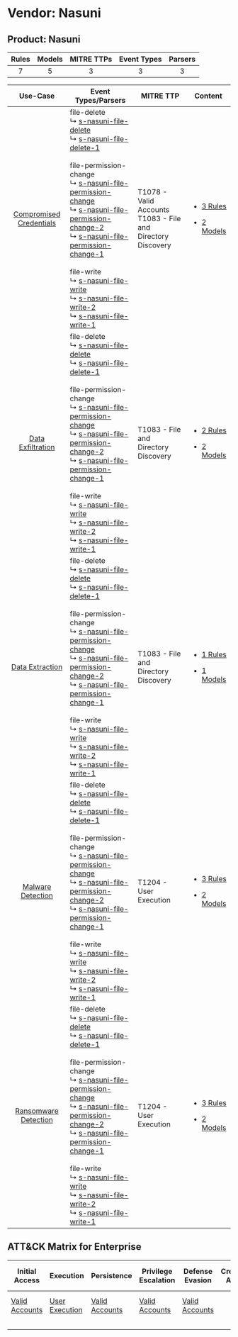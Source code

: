 Vendor: Nasuni
==============
Product: Nasuni
---------------
| Rules | Models | MITRE TTPs | Event Types | Parsers |
|:-----:|:------:|:----------:|:-----------:|:-------:|
|   7   |   5    |     3      |      3      |    3    |

|                                  Use-Case                                  | Event Types/Parsers                                                                                                                                                                                                                                                                                                                                                                                                                                                                                                                                                                                                                                                                                                                                                                | MITRE TTP                                                          | Content                                                                                                          |
|:--------------------------------------------------------------------------:| ---------------------------------------------------------------------------------------------------------------------------------------------------------------------------------------------------------------------------------------------------------------------------------------------------------------------------------------------------------------------------------------------------------------------------------------------------------------------------------------------------------------------------------------------------------------------------------------------------------------------------------------------------------------------------------------------------------------------------------------------------------------------------------- | ------------------------------------------------------------------ | ---------------------------------------------------------------------------------------------------------------- |
| [Compromised Credentials](../../../UseCases/uc_compromised_credentials.md) |  file-delete<br> ↳ [s-nasuni-file-delete](Parsers/parserContent_s-nasuni-file-delete.md)<br> ↳ [s-nasuni-file-delete-1](Parsers/parserContent_s-nasuni-file-delete-1.md)<br><br> file-permission-change<br> ↳ [s-nasuni-file-permission-change](Parsers/parserContent_s-nasuni-file-permission-change.md)<br> ↳ [s-nasuni-file-permission-change-2](Parsers/parserContent_s-nasuni-file-permission-change-2.md)<br> ↳ [s-nasuni-file-permission-change-1](Parsers/parserContent_s-nasuni-file-permission-change-1.md)<br><br> file-write<br> ↳ [s-nasuni-file-write](Parsers/parserContent_s-nasuni-file-write.md)<br> ↳ [s-nasuni-file-write-2](Parsers/parserContent_s-nasuni-file-write-2.md)<br> ↳ [s-nasuni-file-write-1](Parsers/parserContent_s-nasuni-file-write-1.md)<br> | T1078 - Valid Accounts<br>T1083 - File and Directory Discovery<br> | [<ul><li>3 Rules</li></ul><ul><li>2 Models</li></ul>](Rules_Models/r_m_nasuni_nasuni_Compromised_Credentials.md) |
|       [Data Exfiltration](../../../UseCases/uc_data_exfiltration.md)       |  file-delete<br> ↳ [s-nasuni-file-delete](Parsers/parserContent_s-nasuni-file-delete.md)<br> ↳ [s-nasuni-file-delete-1](Parsers/parserContent_s-nasuni-file-delete-1.md)<br><br> file-permission-change<br> ↳ [s-nasuni-file-permission-change](Parsers/parserContent_s-nasuni-file-permission-change.md)<br> ↳ [s-nasuni-file-permission-change-2](Parsers/parserContent_s-nasuni-file-permission-change-2.md)<br> ↳ [s-nasuni-file-permission-change-1](Parsers/parserContent_s-nasuni-file-permission-change-1.md)<br><br> file-write<br> ↳ [s-nasuni-file-write](Parsers/parserContent_s-nasuni-file-write.md)<br> ↳ [s-nasuni-file-write-2](Parsers/parserContent_s-nasuni-file-write-2.md)<br> ↳ [s-nasuni-file-write-1](Parsers/parserContent_s-nasuni-file-write-1.md)<br> | T1083 - File and Directory Discovery<br>                           | [<ul><li>2 Rules</li></ul><ul><li>2 Models</li></ul>](Rules_Models/r_m_nasuni_nasuni_Data_Exfiltration.md)       |
|         [Data Extraction](../../../UseCases/uc_data_extraction.md)         |  file-delete<br> ↳ [s-nasuni-file-delete](Parsers/parserContent_s-nasuni-file-delete.md)<br> ↳ [s-nasuni-file-delete-1](Parsers/parserContent_s-nasuni-file-delete-1.md)<br><br> file-permission-change<br> ↳ [s-nasuni-file-permission-change](Parsers/parserContent_s-nasuni-file-permission-change.md)<br> ↳ [s-nasuni-file-permission-change-2](Parsers/parserContent_s-nasuni-file-permission-change-2.md)<br> ↳ [s-nasuni-file-permission-change-1](Parsers/parserContent_s-nasuni-file-permission-change-1.md)<br><br> file-write<br> ↳ [s-nasuni-file-write](Parsers/parserContent_s-nasuni-file-write.md)<br> ↳ [s-nasuni-file-write-2](Parsers/parserContent_s-nasuni-file-write-2.md)<br> ↳ [s-nasuni-file-write-1](Parsers/parserContent_s-nasuni-file-write-1.md)<br> | T1083 - File and Directory Discovery<br>                           | [<ul><li>1 Rules</li></ul><ul><li>1 Models</li></ul>](Rules_Models/r_m_nasuni_nasuni_Data_Extraction.md)         |
|       [Malware Detection](../../../UseCases/uc_malware_detection.md)       |  file-delete<br> ↳ [s-nasuni-file-delete](Parsers/parserContent_s-nasuni-file-delete.md)<br> ↳ [s-nasuni-file-delete-1](Parsers/parserContent_s-nasuni-file-delete-1.md)<br><br> file-permission-change<br> ↳ [s-nasuni-file-permission-change](Parsers/parserContent_s-nasuni-file-permission-change.md)<br> ↳ [s-nasuni-file-permission-change-2](Parsers/parserContent_s-nasuni-file-permission-change-2.md)<br> ↳ [s-nasuni-file-permission-change-1](Parsers/parserContent_s-nasuni-file-permission-change-1.md)<br><br> file-write<br> ↳ [s-nasuni-file-write](Parsers/parserContent_s-nasuni-file-write.md)<br> ↳ [s-nasuni-file-write-2](Parsers/parserContent_s-nasuni-file-write-2.md)<br> ↳ [s-nasuni-file-write-1](Parsers/parserContent_s-nasuni-file-write-1.md)<br> | T1204 - User Execution<br>                                         | [<ul><li>3 Rules</li></ul><ul><li>2 Models</li></ul>](Rules_Models/r_m_nasuni_nasuni_Malware_Detection.md)       |
|    [Ransomware Detection](../../../UseCases/uc_ransomware_detection.md)    |  file-delete<br> ↳ [s-nasuni-file-delete](Parsers/parserContent_s-nasuni-file-delete.md)<br> ↳ [s-nasuni-file-delete-1](Parsers/parserContent_s-nasuni-file-delete-1.md)<br><br> file-permission-change<br> ↳ [s-nasuni-file-permission-change](Parsers/parserContent_s-nasuni-file-permission-change.md)<br> ↳ [s-nasuni-file-permission-change-2](Parsers/parserContent_s-nasuni-file-permission-change-2.md)<br> ↳ [s-nasuni-file-permission-change-1](Parsers/parserContent_s-nasuni-file-permission-change-1.md)<br><br> file-write<br> ↳ [s-nasuni-file-write](Parsers/parserContent_s-nasuni-file-write.md)<br> ↳ [s-nasuni-file-write-2](Parsers/parserContent_s-nasuni-file-write-2.md)<br> ↳ [s-nasuni-file-write-1](Parsers/parserContent_s-nasuni-file-write-1.md)<br> | T1204 - User Execution<br>                                         | [<ul><li>3 Rules</li></ul><ul><li>2 Models</li></ul>](Rules_Models/r_m_nasuni_nasuni_Ransomware_Detection.md)    |

ATT&CK Matrix for Enterprise
----------------------------
| Initial Access                                                      | Execution                                                           | Persistence                                                         | Privilege Escalation                                                | Defense Evasion                                                     | Credential Access | Discovery                                                                         | Lateral Movement | Collection | Command and Control | Exfiltration | Impact |
| ------------------------------------------------------------------- | ------------------------------------------------------------------- | ------------------------------------------------------------------- | ------------------------------------------------------------------- | ------------------------------------------------------------------- | ----------------- | --------------------------------------------------------------------------------- | ---------------- | ---------- | ------------------- | ------------ | ------ |
| [Valid Accounts](https://attack.mitre.org/techniques/T1078)<br><br> | [User Execution](https://attack.mitre.org/techniques/T1204)<br><br> | [Valid Accounts](https://attack.mitre.org/techniques/T1078)<br><br> | [Valid Accounts](https://attack.mitre.org/techniques/T1078)<br><br> | [Valid Accounts](https://attack.mitre.org/techniques/T1078)<br><br> |                   | [File and Directory Discovery](https://attack.mitre.org/techniques/T1083)<br><br> |                  |            |                     |              |        |